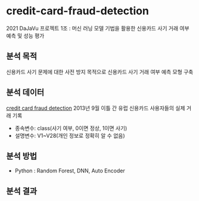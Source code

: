# credit-card-fraud-detection
2021 DaJaVu 프로젝트 1조 : 머신 러닝 모델 기법을 활용한 신용카드 사기 거래 여부 예측 및 성능 평가


## 분석 목적
신용카드 사기 문제에 대한 사전 방지 목적으로 신용카드 사기 거래 여부 예측 모형 구축

## 분석 데이터
[credit card fraud detection](https://www.kaggle.com/datasets/mlg-ulb/creditcardfraud)
2013년 9월 이틀 간 유럽 신용카드 사용자들의 실제 거래 기록
* 종속변수: class(사기 여부, 0이면 정상, 1이면 사기)
* 설명변수: V1~V28(개인 정보로 정확히 알 수 없음)

## 분석 방법
* Python : Random Forest, DNN, Auto Encoder

## 분석 결과
